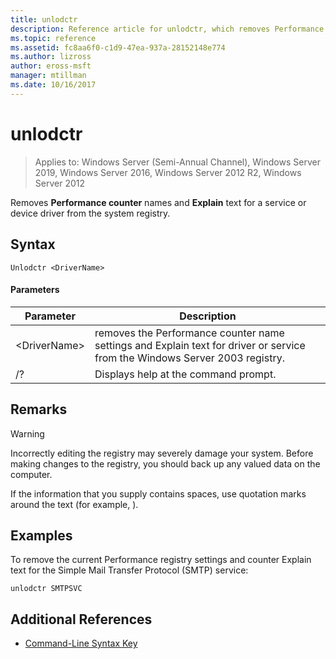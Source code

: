```yaml
---
title: unlodctr
description: Reference article for unlodctr, which removes Performance counter names and Explain text for a service or device driver from the system registry
ms.topic: reference
ms.assetid: fc8aa6f0-c1d9-47ea-937a-28152148e774
ms.author: lizross
author: eross-msft
manager: mtillman
ms.date: 10/16/2017
---
```

# unlodctr

> Applies to: Windows Server (Semi-Annual Channel), Windows Server 2019, Windows Server 2016, Windows Server 2012 R2, Windows Server 2012

Removes **Performance counter** names and **Explain** text for a service or device driver from the system registry.

## Syntax
```
Unlodctr <DriverName>
```
#### Parameters
|Parameter|Description|
|-------|--------|
|\<DriverName>|removes the Performance counter name settings and Explain text for driver or service <DriverName> from the Windows Server 2003 registry.|
|/?|Displays help at the command prompt.|

## Remarks
> [!WARNING]
> Incorrectly editing the registry may severely damage your system. Before making changes to the registry, you should back up any valued data on the computer.

If the information that you supply contains spaces, use quotation marks around the text (for example, <DriverName>).

## Examples
To remove the current Performance registry settings and counter Explain text for the Simple Mail Transfer Protocol (SMTP) service:
```
unlodctr SMTPSVC
```
## Additional References
- [Command-Line Syntax Key](command-line-syntax-key.md)

